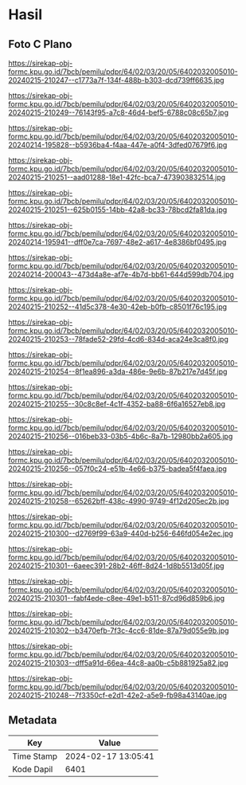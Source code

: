 # Hasil

## Foto C Plano

https://sirekap-obj-formc.kpu.go.id/7bcb/pemilu/pdpr/64/02/03/20/05/6402032005010-20240215-210247--c1773a7f-134f-488b-b303-dcd739ff6635.jpg

https://sirekap-obj-formc.kpu.go.id/7bcb/pemilu/pdpr/64/02/03/20/05/6402032005010-20240215-210249--76143f95-a7c8-46d4-bef5-6788c08c65b7.jpg

https://sirekap-obj-formc.kpu.go.id/7bcb/pemilu/pdpr/64/02/03/20/05/6402032005010-20240214-195828--b5936ba4-f4aa-447e-a0f4-3dfed07679f6.jpg

https://sirekap-obj-formc.kpu.go.id/7bcb/pemilu/pdpr/64/02/03/20/05/6402032005010-20240215-210251--aad01288-18e1-42fc-bca7-473903832514.jpg

https://sirekap-obj-formc.kpu.go.id/7bcb/pemilu/pdpr/64/02/03/20/05/6402032005010-20240215-210251--625b0155-14bb-42a8-bc33-78bcd2fa81da.jpg

https://sirekap-obj-formc.kpu.go.id/7bcb/pemilu/pdpr/64/02/03/20/05/6402032005010-20240214-195941--dff0e7ca-7697-48e2-a617-4e8386bf0495.jpg

https://sirekap-obj-formc.kpu.go.id/7bcb/pemilu/pdpr/64/02/03/20/05/6402032005010-20240214-200043--473d4a8e-af7e-4b7d-bb61-644d599db704.jpg

https://sirekap-obj-formc.kpu.go.id/7bcb/pemilu/pdpr/64/02/03/20/05/6402032005010-20240215-210252--41d5c378-4e30-42eb-b0fb-c8501f76c195.jpg

https://sirekap-obj-formc.kpu.go.id/7bcb/pemilu/pdpr/64/02/03/20/05/6402032005010-20240215-210253--78fade52-29fd-4cd6-834d-aca24e3ca8f0.jpg

https://sirekap-obj-formc.kpu.go.id/7bcb/pemilu/pdpr/64/02/03/20/05/6402032005010-20240215-210254--8f1ea896-a3da-486e-9e6b-87b217e7d45f.jpg

https://sirekap-obj-formc.kpu.go.id/7bcb/pemilu/pdpr/64/02/03/20/05/6402032005010-20240215-210255--30c8c8ef-4c1f-4352-ba88-6f6a16527eb8.jpg

https://sirekap-obj-formc.kpu.go.id/7bcb/pemilu/pdpr/64/02/03/20/05/6402032005010-20240215-210256--016beb33-03b5-4b6c-8a7b-12980bb2a605.jpg

https://sirekap-obj-formc.kpu.go.id/7bcb/pemilu/pdpr/64/02/03/20/05/6402032005010-20240215-210256--057f0c24-e51b-4e66-b375-badea5f4faea.jpg

https://sirekap-obj-formc.kpu.go.id/7bcb/pemilu/pdpr/64/02/03/20/05/6402032005010-20240215-210258--65262bff-438c-4990-9749-4f12d205ec2b.jpg

https://sirekap-obj-formc.kpu.go.id/7bcb/pemilu/pdpr/64/02/03/20/05/6402032005010-20240215-210300--d2769f99-63a9-440d-b256-646fd054e2ec.jpg

https://sirekap-obj-formc.kpu.go.id/7bcb/pemilu/pdpr/64/02/03/20/05/6402032005010-20240215-210301--6aeec391-28b2-46ff-8d24-1d8b5513d05f.jpg

https://sirekap-obj-formc.kpu.go.id/7bcb/pemilu/pdpr/64/02/03/20/05/6402032005010-20240215-210301--fabf4ede-c8ee-49e1-b511-87cd96d859b6.jpg

https://sirekap-obj-formc.kpu.go.id/7bcb/pemilu/pdpr/64/02/03/20/05/6402032005010-20240215-210302--b3470efb-7f3c-4cc6-81de-87a79d055e9b.jpg

https://sirekap-obj-formc.kpu.go.id/7bcb/pemilu/pdpr/64/02/03/20/05/6402032005010-20240215-210303--dff5a91d-66ea-44c8-aa0b-c5b881925a82.jpg

https://sirekap-obj-formc.kpu.go.id/7bcb/pemilu/pdpr/64/02/03/20/05/6402032005010-20240215-210248--7f3350cf-e2d1-42e2-a5e9-fb98a43140ae.jpg


## Metadata

| Key        | Value               |
| ---------- | ------------------- |
| Time Stamp | 2024-02-17 13:05:41 |
| Kode Dapil | 6401                |



